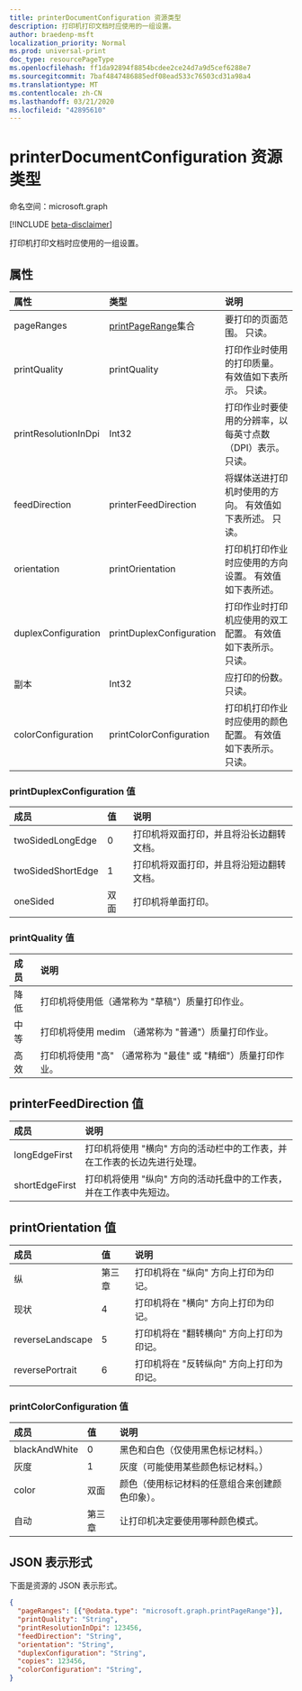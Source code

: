 ```yaml
---
title: printerDocumentConfiguration 资源类型
description: 打印机打印文档时应使用的一组设置。
author: braedenp-msft
localization_priority: Normal
ms.prod: universal-print
doc_type: resourcePageType
ms.openlocfilehash: ff1da92894f8854bcdee2ce24d7a9d5cef6288e7
ms.sourcegitcommit: 7baf4847486885edf08ead533c76503cd31a98a4
ms.translationtype: MT
ms.contentlocale: zh-CN
ms.lasthandoff: 03/21/2020
ms.locfileid: "42895610"
---
```

# <a name="printerdocumentconfiguration-resource-type"></a>printerDocumentConfiguration 资源类型

命名空间：microsoft.graph

[!INCLUDE [beta-disclaimer](../../includes/beta-disclaimer.md)]

打印机打印文档时应使用的一组设置。

## <a name="properties"></a>属性
| 属性     | 类型        | 说明 |
|:-------------|:------------|:------------|
|pageRanges|[printPageRange](printpagerange.md)集合|要打印的页面范围。 只读。|
|printQuality|printQuality|打印作业时使用的打印质量。 有效值如下表所示。 只读。|
|printResolutionInDpi|Int32|打印作业时要使用的分辨率，以每英寸点数（DPI）表示。 只读。|
|feedDirection|printerFeedDirection|将媒体送进打印机时使用的方向。 有效值如下表所述。 只读。|
|orientation|printOrientation|打印机打印作业时应使用的方向设置。 有效值如下表所述。|
|duplexConfiguration|printDuplexConfiguration|打印作业时打印机应使用的双工配置。 有效值如下表所示。 只读。|
|副本|Int32|应打印的份数。 只读。|
|colorConfiguration|printColorConfiguration|打印机打印作业时应使用的颜色配置。 有效值如下表所示。 只读。|

### <a name="printduplexconfiguration-values"></a>printDuplexConfiguration 值

|成员|值|说明|
|:---|:---|:---|
|twoSidedLongEdge|0|打印机将双面打印，并且将沿长边翻转文档。|
|twoSidedShortEdge|1|打印机将双面打印，并且将沿短边翻转文档。|
|oneSided|双面|打印机将单面打印。|

### <a name="printquality-values"></a>printQuality 值

|成员|说明|
|:---|:---|
|降低|打印机将使用低（通常称为 "草稿"）质量打印作业。|
|中等|打印机将使用 medim （通常称为 "普通"）质量打印作业。|
|高效|打印机将使用 "高" （通常称为 "最佳" 或 "精细"）质量打印作业。|

## <a name="printerfeeddirection-values"></a>printerFeedDirection 值

|成员|说明|
|:---|:---|
|longEdgeFirst|打印机将使用 "横向" 方向的活动栏中的工作表，并在工作表的长边先进行处理。|
|shortEdgeFirst|打印机将使用 "纵向" 方向的活动托盘中的工作表，并在工作表中先短边。|

## <a name="printorientation-values"></a>printOrientation 值

|成员|值|说明|
|:---|:---|:---|
|纵|第三章|打印机将在 "纵向" 方向上打印为印记。|
|现状|4 |打印机将在 "横向" 方向上打印为印记。|
|reverseLandscape|5 |打印机将在 "翻转横向" 方向上打印为印记。|
|reversePortrait|6 |打印机将在 "反转纵向" 方向上打印为印记。|

### <a name="printcolorconfiguration-values"></a>printColorConfiguration 值

|成员|值|说明|
|:---|:---|:---|
|blackAndWhite|0|黑色和白色（仅使用黑色标记材料。）|
|灰度|1|灰度（可能使用某些颜色标记材料。）|
|color|双面|颜色（使用标记材料的任意组合来创建颜色印象）。|
|自动|第三章|让打印机决定要使用哪种颜色模式。|

## <a name="json-representation"></a>JSON 表示形式

下面是资源的 JSON 表示形式。

<!-- {
  "blockType": "resource",
  "optionalProperties": [

  ],
  "@odata.type": "microsoft.graph.printerDocumentConfiguration"
}-->

```json
{
  "pageRanges": [{"@odata.type": "microsoft.graph.printPageRange"}],
  "printQuality": "String",
  "printResolutionInDpi": 123456,
  "feedDirection": "String",
  "orientation": "String",
  "duplexConfiguration": "String",
  "copies": 123456,
  "colorConfiguration": "String",
}

```

